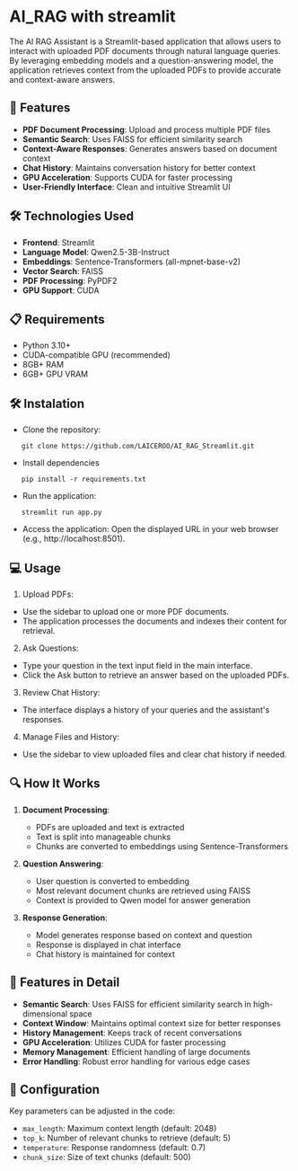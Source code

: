 # AI_RAG with streamlit
The AI RAG Assistant is a Streamlit-based application that allows users to interact with uploaded PDF documents through natural language queries. By leveraging embedding models and a question-answering model, the application retrieves context from the uploaded PDFs to provide accurate and context-aware answers.

## 🌟 Features

- **PDF Document Processing**: Upload and process multiple PDF files
- **Semantic Search**: Uses FAISS for efficient similarity search
- **Context-Aware Responses**: Generates answers based on document context
- **Chat History**: Maintains conversation history for better context
- **GPU Acceleration**: Supports CUDA for faster processing
- **User-Friendly Interface**: Clean and intuitive Streamlit UI

## 🛠️ Technologies Used

- **Frontend**: Streamlit
- **Language Model**: Qwen2.5-3B-Instruct
- **Embeddings**: Sentence-Transformers (all-mpnet-base-v2)
- **Vector Search**: FAISS
- **PDF Processing**: PyPDF2
- **GPU Support**: CUDA

## 📋 Requirements

- Python 3.10+
- CUDA-compatible GPU (recommended)
- 8GB+ RAM
- 6GB+ GPU VRAM

## 🛠️ Instalation 

- Clone the repository:
  
```
   git clone https://github.com/LAICEROO/AI_RAG_Streamlit.git
```
  
- Install dependencies
  
```
   pip install -r requirements.txt
```

- Run the application:

```
   streamlit run app.py
```

- Access the application: Open the displayed URL in your web browser (e.g., http://localhost:8501).




## 💻 Usage

1. Upload PDFs:
- Use the sidebar to upload one or more PDF documents.
- The application processes the documents and indexes their content for retrieval.

2. Ask Questions:
- Type your question in the text input field in the main interface.
- Click the Ask button to retrieve an answer based on the uploaded PDFs.

3. Review Chat History:
- The interface displays a history of your queries and the assistant's responses.

4. Manage Files and History:
- Use the sidebar to view uploaded files and clear chat history if needed.

## 🔍 How It Works

1. **Document Processing**:
   - PDFs are uploaded and text is extracted
   - Text is split into manageable chunks
   - Chunks are converted to embeddings using Sentence-Transformers

2. **Question Answering**:
   - User question is converted to embedding
   - Most relevant document chunks are retrieved using FAISS
   - Context is provided to Qwen model for answer generation

3. **Response Generation**:
   - Model generates response based on context and question
   - Response is displayed in chat interface
   - Chat history is maintained for context

## 🎯 Features in Detail

- **Semantic Search**: Uses FAISS for efficient similarity search in high-dimensional space
- **Context Window**: Maintains optimal context size for better responses
- **History Management**: Keeps track of recent conversations
- **GPU Acceleration**: Utilizes CUDA for faster processing
- **Memory Management**: Efficient handling of large documents
- **Error Handling**: Robust error handling for various edge cases

## 🔧 Configuration

Key parameters can be adjusted in the code:
- `max_length`: Maximum context length (default: 2048)
- `top_k`: Number of relevant chunks to retrieve (default: 5)
- `temperature`: Response randomness (default: 0.7)
- `chunk_size`: Size of text chunks (default: 500)
